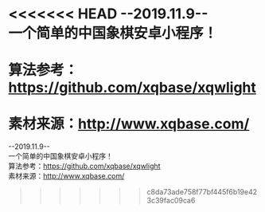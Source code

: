 <<<<<<< HEAD
﻿--2019.11.9--    <br>
一个简单的中国象棋安卓小程序！    <br>  
算法参考：https://github.com/xqbase/xqwlight   <br>  
素材来源：http://www.xqbase.com/    <br>
=======
--2019.11.9--   <br>
一个简单的中国象棋安卓小程序！   <br>
算法参考：https://github.com/xqbase/xqwlight   <br>
素材来源：http://www.xqbase.com/   <br>
>>>>>>> c8da73ade758f77bf445f6b19e423c39fac09ca6
